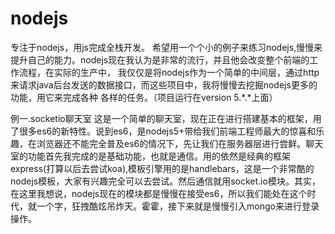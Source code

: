 # nodejs
专注于nodejs，用js完成全栈开发。
希望用一个个小的例子来练习nodejs,慢慢来提升自己的能力。nodejs现在我认为是非常的流行，并且他会改变整个前端的工作流程，在实际的生产中，
我仅仅是将nodejs作为一个简单的中间层，通过http来请求java后台发送的数据接口，而这些项目中，我将慢慢去挖掘nodejs更多的功能，用它来完成各种
各样的任务。（项目运行在version 5.*.*上面）

例一.socketio聊天室
 这是一个简单的聊天室，现在正在进行搭建基本的框架，用了很多es6的新特性。说到es6，是nodejs5+带给我们前端工程师最大的惊喜和乐趣，在浏览器还不能完全普及es6的情况下，先让我们在服务器层进行尝鲜。聊天室的功能首先我完成的是基础功能，也就是通信。用的依然是经典的框架express(打算以后去尝试koa),模板引擎用的是handlebars，这是一个非常酷的nodejs模板，大家有兴趣完全可以去尝试。然后通信就用socket.io模块。其实，在这里我想说，nodejs现在的模块都是慢慢在接受es6，所以我们能处在这个时代，就一个字，狂拽酷炫吊炸天。霍霍，接下来就是慢慢引入mongo来进行登录操作。
